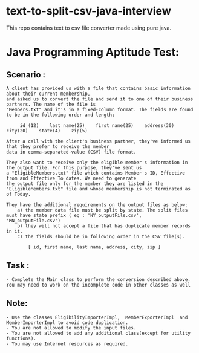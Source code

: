 # text-to-split-csv-java-interview
This repo contains text to csv file converter made using pure java.

Java Programming Aptitude Test:
===============================

Scenario :
--------
	A client has provided us with a file that contains basic information about their current membership, 
	and asked us to convert the file and send it to one of their business partners. The name of the file is 
	"Members.txt" and it's in a fixed-column format. The fields are found to be in the following order and length:
	
		 id (12)    last name(25)    first name(25)    address(30)    city(20)    state(4)    zip(5) 
		
	After a call with the client's business partner, they've informed us that they prefer to receive the member
	data in comma-separated-value (CSV) file format. 
	
	They also want to receive only the eligible member's information in the output file. For this purpose, they've sent us
	a "EligibleMembers.txt" file which contains Member's ID, Effective from and Effective To dates. We need to generate 
	the output file only for the member they are listed in the "EligibleMembers.txt" file and whose membership is not terminated as of Today.
	
	They have the additional requirements on the output files as below:
		a) the member data file must be split by state. The split files must have state prefix ( eg : 'NY_outputFile.csv', 'MN_outputFile.csv')
		b) they will not accept a file that has duplicate member records in it.
		c) the fields should be in following order in the CSV file(s).
		
			[ id, first name, last name, address, city, zip ]


Task :
----
	- Complete the Main class to perform the conversion described above. You may need to work on the incomplete code in other classes as well



Note:
----
	- Use the classes EligibilityImporterImpl,  MemberExporterImpl  and MemberImporterImpl to avoid code duplication. 
	- You are not allowed to modify the input files.
	- You are not allowed to add any additional class(except for utility functions).
	- You may use Internet resources as required.
	
